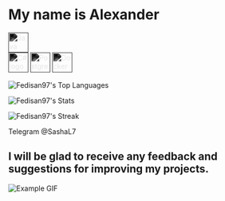 #  My name is Alexander 

  <div align="left">
<img src="https://cdn.jsdelivr.net/gh/devicons/devicon/icons/java/java-original.svg" height="40" alt="Java logo" title="Java" style="filter: grayscale(100%) invert(1);"  />
  </div>
<img src="https://cdn.jsdelivr.net/gh/devicons/devicon/icons/csharp/csharp-original.svg" height="40" alt="C# logo" title="C#" style="filter: grayscale(100%) invert(1);"  />
  </div>
<img src="https://cdn.jsdelivr.net/gh/devicons/devicon/icons/postgresql/postgresql-original.svg" height="40" alt="PostgreSQL logo" title="PostgreSQL" style="filter: grayscale(100%) invert(1);"  />
  </div>
<img src="https://cdn.jsdelivr.net/gh/devicons/devicon/icons/docker/docker-original.svg" height="40" alt="Docker logo" title="Docker" style="filter: grayscale(100%) invert(1);" />
  </div>

![Fedisan97's Top Languages](https://github-readme-stats.vercel.app/api/top-langs/?username=Fedisan97&theme=gotham&show_icons=true&hide_border=true&layout=compact)

![Fedisan97's Stats](https://github-readme-stats.vercel.app/api?username=Fedisan97&theme=gotham&show_icons=true&hide_border=true&count_private=true)

![Fedisan97's Streak](https://github-readme-streak-stats.herokuapp.com/?user=Fedisan97&theme=gotham&hide_border=true)


Telegram
@SashaL7

## I will be glad to receive any feedback and suggestions for improving my projects.
>
 ![Example GIF](https://i.pinimg.com/originals/f7/64/10/f76410086df1c7b9244bfb19b83a4d91.gif)

